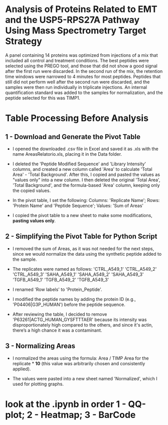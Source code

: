 # Analysis of Proteins Related to EMT and the USP5-RPS27A Pathway Using Mass Spectrometry Target Strategy
A panel containing 14 proteins was optimized from injections of a mix that included all control and treatment conditions. The best peptides were selected using the PREGO tool, and those that did not show a good signal after the first run were discarded. In the second run of the mix, the retention time windows were narrowed to 4 minutes for most peptides. Peptides that still did not perform well after the second run were discarded, and the samples were then run individually in triplicate injections. An internal quantification standard was added to the samples for normalization, and the peptide selected for this was TIMP1.

# Table Processing Before Analysis

## 1 -  Download and Generate the Pivot Table

- I opened the downloaded .csv file in Excel and saved it as .xls with the name AreasRelatorio.xls, placing it in the Data folder.

- I deleted the 'Peptide Modified Sequence' and 'Library Intensity' columns, and created a new column called 'Area' to calculate 'Total Area' - 'Total Background'. After this, I copied and pasted the values as "values only" into a new column. I then deleted the original 'Total Area', 'Total Background', and the formula-based 'Area' column, keeping only the copied values.

- In the pivot table, I set the following: Columns: 'Replicate Name';
Rows: 'Protein Name' and 'Peptide Sequence';
Values: 'Sum of Areas'

- I copied the pivot table to a new sheet to make some modifications, **pasting values only**.

## 2 - Simplifying the Pivot Table for Python Script

- I removed the sum of Areas, as it was not needed for the next steps, since we would normalize the data using the synthetic peptide added to the sample.

- The replicates were named as follows: 'CTRL_A549_1'	'CTRL_A549_2'	'CTRL_A549_3'	'SAHA_A549_1'	'SAHA_A549_2'	'SAHA_A549_3'	'TGFB_A549_1' 'TGFB_A549_2'	'TGFB_A549_3'

- I renamed 'Row labels' to 'Protein_Peptide'.

- I modified the peptide names by adding the protein ID (e.g., 'P04406|G3P_HUMAN') before the peptide sequence.

- After reviewing the table, I decided to remove 'P63261|ACTG_HUMAN_GYSFTTTAER' because its intensity was disproportionately high compared to the others, and since it's actin, there’s a high chance it was a contaminant.

## 3 - Normalizing Areas

- I normalized the areas using the formula: Area / TIMP Area for the replicate * **10** (this value was arbitrarily chosen and consistently applied).

- The values were pasted into a new sheet named 'Normalized', which I used for plotting graphs.
    

# look at the .ipynb in order 1 - QQ-plot; 2 - Heatmap; 3 - BarCode
